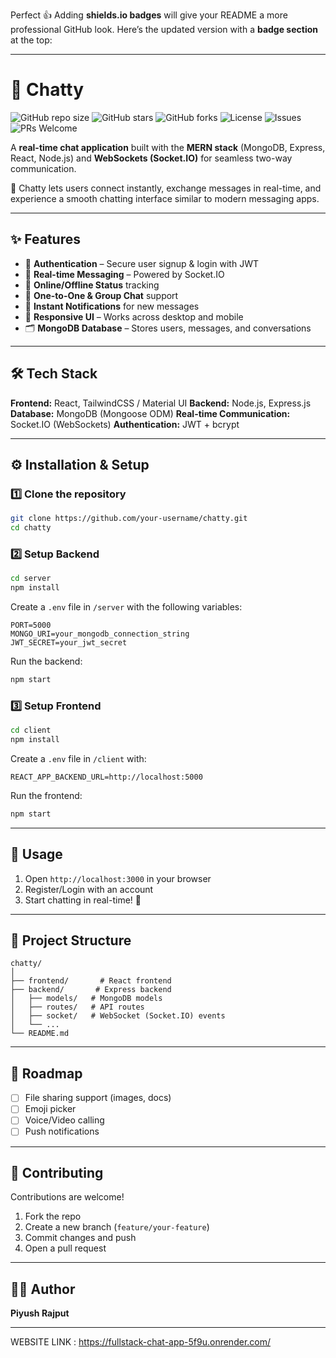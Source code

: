 Perfect 👍 Adding **shields.io badges** will give your README a more professional GitHub look.
Here’s the updated version with a **badge section** at the top:

---

# 💬 Chatty

![GitHub repo size](https://img.shields.io/github/repo-size/your-username/chatty?color=blue)
![GitHub stars](https://img.shields.io/github/stars/your-username/chatty?style=social)
![GitHub forks](https://img.shields.io/github/forks/your-username/chatty?style=social)
![License](https://img.shields.io/github/license/your-username/chatty)
![Issues](https://img.shields.io/github/issues/your-username/chatty)
![PRs Welcome](https://img.shields.io/badge/PRs-welcome-brightgreen.svg)

A **real-time chat application** built with the **MERN stack** (MongoDB, Express, React, Node.js) and **WebSockets (Socket.IO)** for seamless two-way communication.

🚀 Chatty lets users connect instantly, exchange messages in real-time, and experience a smooth chatting interface similar to modern messaging apps.

---

## ✨ Features

* 🔑 **Authentication** – Secure user signup & login with JWT
* 👥 **Real-time Messaging** – Powered by Socket.IO
* 📡 **Online/Offline Status** tracking
* 💬 **One-to-One & Group Chat** support
* 🔔 **Instant Notifications** for new messages
* 📱 **Responsive UI** – Works across desktop and mobile
* 🗂 **MongoDB Database** – Stores users, messages, and conversations

---

## 🛠 Tech Stack

**Frontend:** React, TailwindCSS / Material UI
**Backend:** Node.js, Express.js
**Database:** MongoDB (Mongoose ODM)
**Real-time Communication:** Socket.IO (WebSockets)
**Authentication:** JWT + bcrypt

---

## ⚙️ Installation & Setup

### 1️⃣ Clone the repository

```bash
git clone https://github.com/your-username/chatty.git
cd chatty
```

### 2️⃣ Setup Backend

```bash
cd server
npm install
```

Create a `.env` file in `/server` with the following variables:

```env
PORT=5000
MONGO_URI=your_mongodb_connection_string
JWT_SECRET=your_jwt_secret
```

Run the backend:

```bash
npm start
```

### 3️⃣ Setup Frontend

```bash
cd client
npm install
```

Create a `.env` file in `/client` with:

```env
REACT_APP_BACKEND_URL=http://localhost:5000
```

Run the frontend:

```bash
npm start
```

---

## 🚀 Usage

1. Open `http://localhost:3000` in your browser
2. Register/Login with an account
3. Start chatting in real-time! 🎉

---

## 📂 Project Structure

```
chatty/
│
├── frontend/       # React frontend
├── backend/       # Express backend
│   ├── models/   # MongoDB models
│   ├── routes/   # API routes
│   ├── socket/   # WebSocket (Socket.IO) events
│   └── ...
└── README.md
```

---

## 📌 Roadmap

* [ ] File sharing support (images, docs)
* [ ] Emoji picker
* [ ] Voice/Video calling
* [ ] Push notifications

---

## 🤝 Contributing

Contributions are welcome!

1. Fork the repo
2. Create a new branch (`feature/your-feature`)
3. Commit changes and push
4. Open a pull request

---

## 👨‍💻 Author

**Piyush Rajput**

---



WEBSITE LINK : https://fullstack-chat-app-5f9u.onrender.com/
